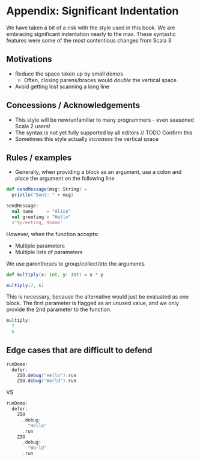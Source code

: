 # Appendix: Significant Indentation
We have taken a bit of a risk with the style used in this book.
We are embracing significant indentation nearly to the max.
These syntastic features were some of the most contentious changes from Scala 3

## Motivations
- Reduce the space taken up by small demos
  - Often, closing parens/braces would *double* the vertical space
- Avoid getting lost scanning a long line

## Concessions / Acknowledgements
- This style will be new/unfamiliar to many programmers - even seasoned Scala 2 users!
- The syntax is not yet fully supported by all editors // TODO Confirm this
- Sometimes this style actually *increases* the vertical space

## Rules / examples
- Generally, when providing a block as an argument, use a colon and place the argument on the following line

```scala mdoc
def sendMessage(msg: String) =
  println("Sent: " + msg)
```

```scala mdoc
sendMessage:
  val name     = "Alice"
  val greeting = "Hello"
  s"$greeting, $name"
```

However, when the function accepts:

- Multiple parameters
- Multiple lists of parameters

We use parentheses to group/collect/etc the arguments
```scala mdoc:invisible
def multiply(x: Int, y: Int) = x * y
```

```scala mdoc
multiply(7, 6)
```

This is necessary, because the alternative would just be evaluated as one block.
The first parameter is flagged as an unused value, and we only provide the 2nd parameter to the function.

```scala mdoc:fail
multiply:
  7
  6
```


## Edge cases that are difficult to defend
```scala mdoc
runDemo:
  defer:
    ZIO.debug("Hello").run
    ZIO.debug("World").run
```

VS

```scala mdoc
runDemo:
  defer:
    ZIO
      .debug:
        "Hello"
      .run
    ZIO
      .debug:
        "World"
      .run
```

